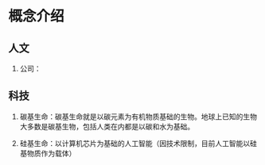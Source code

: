 # 概念介绍

## 人文

1. 公司：


## 科技

1. 碳基生命：碳基生命就是以碳元素为有机物质基础的生物。地球上已知的生物大多数是碳基生物，包括人类在内都是以碳和水为基础。

2. 硅基生命：以计算机芯片为基础的人工智能（因技术限制，目前人工智能以硅基物质作为载体）


